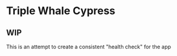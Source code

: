 # Triple Whale Cypress

## WIP

This is an attempt to create a consistent "health check" for the app
